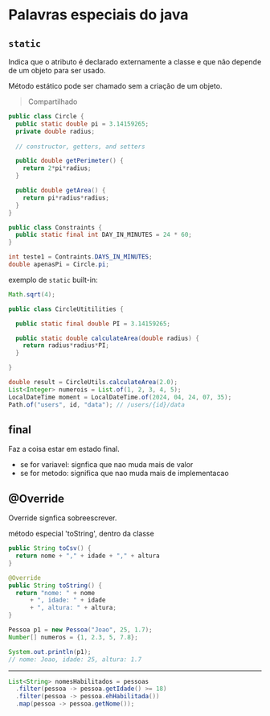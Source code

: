 # Palavras especiais do java

## `static`

Indica que o atributo é declarado externamente a classe e que não depende de um objeto para ser usado.

Método estático pode ser chamado sem a criação de um objeto.

> Compartilhado

```java
public class Circle {
  public static double pi = 3.14159265;
  private double radius;
  
  // constructor, getters, and setters

  public double getPerimeter() {
    return 2*pi*radius;
  }

  public double getArea() {
    return pi*radius*radius;
  }
}

public class Constraints {
  public static final int DAY_IN_MINUTES = 24 * 60;
}
```

```java
int teste1 = Contraints.DAYS_IN_MINUTES;
double apenasPi = Circle.pi;
```

exemplo de `static` built-in:

```java
Math.sqrt(4);
```

```java
public class CircleUtitilities {

  public static final double PI = 3.14159265;

  public static double calculateArea(double radius) {
    return radius*radius*PI;
  }

}
```

```java
double result = CircleUtils.calculateArea(2.0);
List<Integer> numerois = List.of(1, 2, 3, 4, 5);
LocalDateTime moment = LocalDateTime.of(2024, 04, 24, 07, 35);
Path.of("users", id, "data"); // /users/{id}/data
```

## final

Faz a coisa estar em estado final.

- se for variavel: signfica que nao muda mais de valor
- se for metodo: significa que nao muda mais de implementacao

## @Override

Override signfica sobreescrever.

método especial 'toString', dentro da classe

```java
public String toCsv() {
  return nome + "," + idade + "," + altura
}

@Override
public String toString() {
  return "nome: " + nome
      + ", idade: " + idade 
      + ", altura: " + altura;
}
```

```java
Pessoa p1 = new Pessoa("Joao", 25, 1.7);
Number[] numeros = {1, 2.3, 5, 7.8};

System.out.println(p1); 
// nome: Joao, idade: 25, altura: 1.7 
```

---

```java
List<String> nomesHabilitados = pessoas
  .filter(pessoa -> pessoa.getIdade() >= 18)
  .filter(pessoa -> pessoa.ehHabilitada())
  .map(pessoa -> pessoa.getNome());
```
